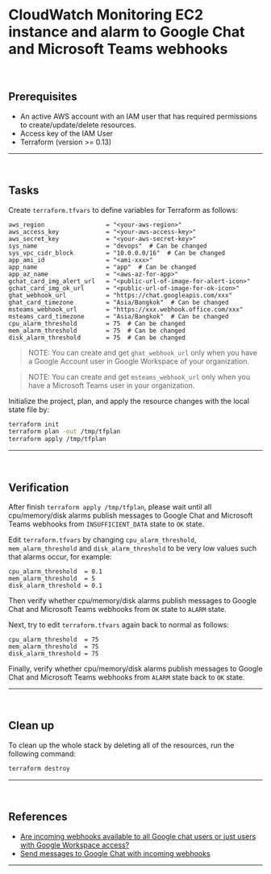 # CloudWatch Monitoring EC2 instance and alarm to Google Chat and Microsoft Teams webhooks

&nbsp;

## Prerequisites

- An active AWS account with an IAM user that has required permissions to create/update/delete resources.
- Access key of the IAM User
- Terraform (version >= 0.13)

---

&nbsp;

## Tasks

Create `terraform.tfvars` to define variables for Terraform as follows:

```
aws_region                 = "<your-aws-region>"
aws_access_key             = "<your-aws-access-key>"
aws_secret_key             = "<your-aws-secret-key>"
sys_name                   = "devops"  # Can be changed
sys_vpc_cidr_block         = "10.0.0.0/16"  # Can be changed
app_ami_id                 = "<ami-xxx>"
app_name                   = "app"  # Can be changed
app_az_name                = "<aws-az-for-app>"
gchat_card_img_alert_url   = "<public-url-of-image-for-alert-icon>"
gchat_card_img_ok_url      = "<public-url-of-image-for-ok-icon>"
ghat_webhook_url           = "https://chat.googleapis.com/xxx"
ghat_card_timezone         = "Asia/Bangkok"  # Can be changed
msteams_webhook_url        = "https://xxx.webhook.office.com/xxx"
msteams_card_timezone      = "Asia/Bangkok"  # Can be changed
cpu_alarm_threshold        = 75  # Can be changed
mem_alarm_threshold        = 75  # Can be changed
disk_alarm_threshold       = 75  # Can be changed
```

> NOTE: You can create and get `ghat_webhook_url` only when you have a Google Account user in Google Workspace of your organization.

> NOTE: You can create and get `msteams_webhook_url` only when you have a Microsoft Teams user in your organization.

Initialize the project, plan, and apply the resource changes with the local state file by:

```sh
terraform init
terraform plan -out /tmp/tfplan
terraform apply /tmp/tfplan
```

---

&nbsp;

## Verification

After finish `terraform apply /tmp/tfplan`, please wait until all cpu/memory/disk alarms publish messages to Google Chat and Microsoft Teams webhooks from `INSUFFICIENT_DATA` state to `OK` state.

Edit `terraform.tfvars` by changing `cpu_alarm_threshold`, `mem_alarm_threshold` and `disk_alarm_threshold` to be very low values such that alarms occur, for example:

```
cpu_alarm_threshold  = 0.1
mem_alarm_threshold  = 5
disk_alarm_threshold = 0.1
```

Then verify whether cpu/memory/disk alarms publish messages to Google Chat and Microsoft Teams webhooks from `OK` state to `ALARM` state.

Next, try to edit `terraform.tfvars` again back to normal as follows:
```
cpu_alarm_threshold  = 75
mem_alarm_threshold  = 75
disk_alarm_threshold = 75
```

Finally,  verify whether cpu/memory/disk alarms publish messages to Google Chat and Microsoft Teams webhooks from `ALARM` state back to `OK` state.

---

&nbsp;

## Clean up

To clean up the whole stack by deleting all of the resources, run the following command:

```sh
terraform destroy
```

---

&nbsp;

## References

- [Are incoming webhooks available to all Google chat users or just users with Google Workspace access?](https://stackoverflow.com/questions/71013129/are-incoming-webhooks-available-to-all-google-chat-users-or-just-users-with-goog)
- [Send messages to Google Chat with incoming webhooks](https://developers.google.com/chat/how-tos/webhooks)

---
